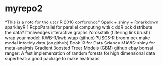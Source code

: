 # myrepo2
 “This is a note for the user R 2016 conference"
 Spark + shiny + Rmarkdown sparkleyR ?
 RcppParallel for parallel computing with c
 ddR pck distribute the data?
 htmlwedges interactive graphs  ?crosstalk (filtering link brush)
 wrap your model: KWB-R/kwb.wtap (github) ?USGS-R
 broom pck make model into tidy data  (on github) Book: R for Data Science 
 MAVIS: shiny for meta-analysis
 Gradient Boosted Trees Models (GBM) github ebay bonsai
 ranger: A fast implementation of random forests for high dimensional data
superheat: a good package to make heatmaps